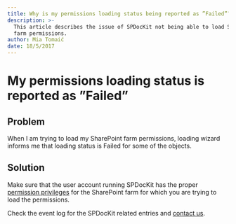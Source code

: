 ```yaml
---
title: Why is my permissions loading status being reported as ”Failed”?
description: >-
  This article describes the issue of SPDocKit not being able to load SharePoint
  farm permissions.
author: Mia Tomaić
date: 18/5/2017
---
```


# My permissions loading status is reported as ”Failed”

## Problem

When I am trying to load my SharePoint farm permissions, loading wizard informs me that loading status is Failed for some of the objects.

## Solution

Make sure that the user account running SPDocKit has the proper [permission privileges](../../requirements/user-permissions-requirements.md) for the SharePoint farm for which you are trying to load the permissions.

Check the event log for the SPDocKit related entries and [contact us](https://www.syskit.com/company/contact-us/).

